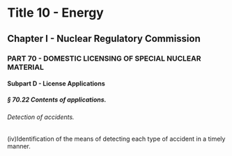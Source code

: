 
# Title 10 - Energy
## Chapter I - Nuclear Regulatory Commission
### PART 70 - DOMESTIC LICENSING OF SPECIAL NUCLEAR MATERIAL
#### Subpart D - License Applications
##### § 70.22 Contents of applications.
###### Detection of accidents.

(iv)Identification of the means of detecting each type of accident in a timely manner.

